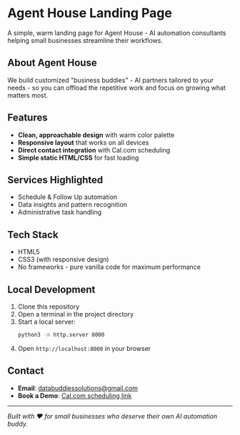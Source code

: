 # Agent House Landing Page

A simple, warm landing page for Agent House - AI automation consultants helping small businesses streamline their workflows.

## About Agent House

We build customized "business buddies" - AI partners tailored to your needs - so you can offload the repetitive work and focus on growing what matters most.

## Features

- **Clean, approachable design** with warm color palette
- **Responsive layout** that works on all devices
- **Direct contact integration** with Cal.com scheduling
- **Simple static HTML/CSS** for fast loading

## Services Highlighted

- Schedule & Follow Up automation
- Data insights and pattern recognition
- Administrative task handling

## Tech Stack

- HTML5
- CSS3 (with responsive design)
- No frameworks - pure vanilla code for maximum performance

## Local Development

1. Clone this repository
2. Open a terminal in the project directory
3. Start a local server:
   ```bash
   python3 -m http.server 8000
   ```
4. Open `http://localhost:8000` in your browser

## Contact

- **Email**: databuddiessolutions@gmail.com
- **Book a Demo**: [Cal.com scheduling link](https://cal.com/kyle-shechtman-7ydquo/15min?overlayCalendar=true)

---

*Built with ❤️ for small businesses who deserve their own AI automation buddy.*